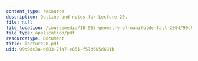 ```yaml
---
content_type: resource
description: Outline and notes for Lecture 20.
file: null
file_location: /coursemedia/18-965-geometry-of-manifolds-fall-2004/99d9dc3ad6837fa7e851f57d685d681b_lecture20.pdf
file_type: application/pdf
resourcetype: Document
title: lecture20.pdf
uid: 99d9dc3a-d683-7fa7-e851-f57d685d681b
---
```

